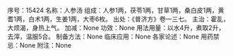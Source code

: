 序号：15424
名称：人参汤
组成：人参1两，茯苓1两，甘草1两，桑白皮1两，黄耆1两，白术1两，生姜1两，大枣6枚。
出处：《普济方》卷一三七。
主治：霍乱，大烦渴，身热上气。
加减：None
功效：None
用法用量：以水4升，煮取2升，去滓，温服5合。
制备方法：None
临床应用：None
各家论述：None
用药禁忌：None
附注：None

